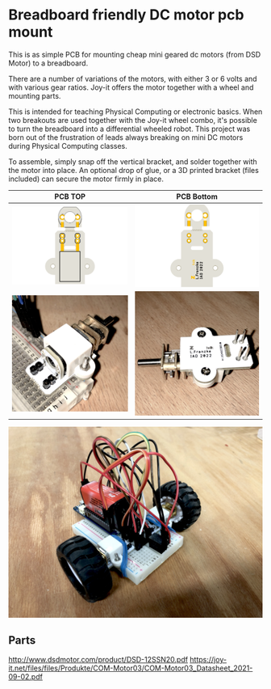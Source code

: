 # Breadboard friendly DC motor pcb mount
This is as simple PCB for mounting cheap mini geared dc motors (from DSD Motor) to a breadboard. 

There are a number of variations of the motors, with either 3 or 6 volts and with various gear ratios. Joy-it offers the motor together with a wheel and mounting parts.

This is intended for teaching Physical Computing or electronic basics. When two breakouts are used together with the Joy-it wheel combo, it's possible to turn the breadboard into a differential wheeled robot. This project was born out of the frustration of leads always breaking on mini DC motors during Physical Computing classes.

To assemble, simply snap off the vertical bracket, and solder together with the motor into place. An optional drop of glue, or a 3D printed bracket (files included) can secure the motor firmly in place.  

PCB TOP                                                     |  PCB Bottom
:----------------------------------------------------------:|:---------------------------------------------------------------:
![Image of PCB top](/RAW/DCmotorBreadBoard.png?raw=true)    | ![Image of PCB bottom](/RAW/DCmotorBreadBoard2.png?raw=true)  
![Image of assembly top](/RAW/img1.JPG?raw=true)  	    	| ![Image of assembly bottom](/RAW/img2.JPG?raw=true) 

![Used on breadboard](/RAW/breadboard.JPG?raw=true)  



## Parts
http://www.dsdmotor.com/product/DSD-12SSN20.pdf
https://joy-it.net/files/files/Produkte/COM-Motor03/COM-Motor03_Datasheet_2021-09-02.pdf

